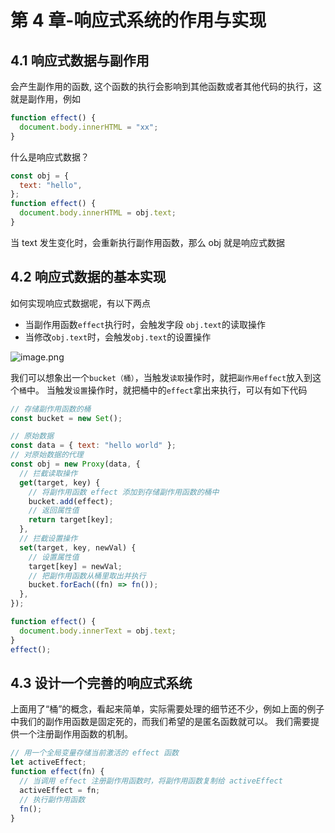 # 第 4 章-响应式系统的作用与实现

## 4.1 响应式数据与副作用

会产生副作用的函数, 这个函数的执行会影响到其他函数或者其他代码的执行，这就是副作用，例如

```js
function effect() {
  document.body.innerHTML = "xx";
}
```

什么是响应式数据？

```js
const obj = {
  text: "hello",
};
function effect() {
  document.body.innerHTML = obj.text;
}
```

当 text 发生变化时，会重新执行副作用函数，那么 obj 就是响应式数据

## 4.2 响应式数据的基本实现

如何实现响应式数据呢，有以下两点

- 当副作用函数`effect`执行时，会触发字段 `obj.text`的读取操作
- 当修改`obj.text`时，会触发`obj.text`的设置操作

![image.png](https://ae04.alicdn.com/kf/H0c4b0268cee241f591b68359b2670bcbb.png)

我们可以想象出一个`bucket（桶）`，当触发`读取`操作时，就把`副作用effect`放入到这个`桶`中。
当触发`设置`操作时，就把桶中的`effect`拿出来执行，可以有如下代码

```js
// 存储副作用函数的桶
const bucket = new Set();

// 原始数据
const data = { text: "hello world" };
// 对原始数据的代理
const obj = new Proxy(data, {
  // 拦截读取操作
  get(target, key) {
    // 将副作用函数 effect 添加到存储副作用函数的桶中
    bucket.add(effect);
    // 返回属性值
    return target[key];
  },
  // 拦截设置操作
  set(target, key, newVal) {
    // 设置属性值
    target[key] = newVal;
    // 把副作用函数从桶里取出并执行
    bucket.forEach((fn) => fn());
  },
});

function effect() {
  document.body.innerText = obj.text;
}
effect();
```

## 4.3 设计一个完善的响应式系统

上面用了“桶”的概念，看起来简单，实际需要处理的细节还不少，例如上面的例子中我们的副作用函数是固定死的，而我们希望的是匿名函数就可以。
我们需要提供一个注册副作用函数的机制。

```js
// 用一个全局变量存储当前激活的 effect 函数
let activeEffect;
function effect(fn) {
  // 当调用 effect 注册副作用函数时，将副作用函数复制给 activeEffect
  activeEffect = fn;
  // 执行副作用函数
  fn();
}
```
